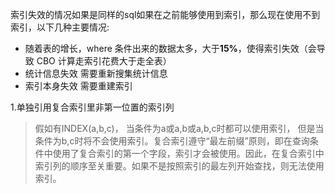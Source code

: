 索引失效的情况如果是同样的sql如果在之前能够使用到索引，那么现在使用不到索引，以下几种主要情况:
- 随着表的增长，where 条件出来的数据太多，大于**15%**，使得索引失效（会导致 CBO 计算走索引花费大于走全表）
- 统计信息失效 需要重新搜集统计信息
- 索引本身失效 需要重建索引

1.单独引用复合索引里非第一位置的索引列
>假如有INDEX(a,b,c)，
>当条件为a或a,b或a,b,c时都可以使用索引，
>但是当条件为b,c时将不会使用索引。复合索引遵守“最左前缀”原则，即在查询条件中使用了复合索引的第一个字段，索引才会被使用。因此，在复合索引中索引列的顺序至关重要。如果不是按照索引的最左列开始查找，则无法使用索引。